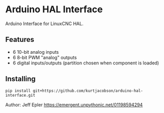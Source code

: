 # Arduino HAL Interface

Arduino Interface for LinuxCNC HAL.

## Features

 * 6 10-bit analog inputs
 * 6 8-bit PWM "analog" outputs
 * 6 digital inputs/outputs (partition chosen when component is loaded)
 
## Installing

`pip install git+https://github.com/kurtjacobson/arduino-hal-interface.git`

Author: Jeff Epler
https://emergent.unpythonic.net/01198594294
